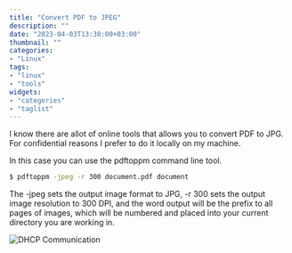 ```yaml
---
title: "Convert PDF to JPEG"
description: ""
date: "2023-04-03T13:30:00+03:00"
thumbnail: ""
categories:
- "Linux"
tags:
- "linux"
- "tools"
widgets:
- "categories"
- "taglist"
---
```


I know there are allot of online tools that allows you to convert PDF to JPG. For confidential reasons I prefer to do it locally on my machine. 

<!--more--> 

In this case you can use the pdftoppm command line tool.
```sh
$ pdftoppm -jpeg -r 300 document.pdf document
```
The -jpeg sets the output image format to JPG, -r 300 sets the output image resolution to 300 DPI, and the word output will be the prefix to all pages of images, which will be numbered and placed into your current directory you are working in.

![DHCP Communication](/images/pdftoppm.png 'pdf to ppm output')
